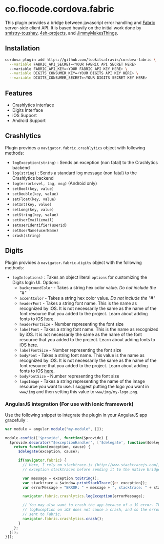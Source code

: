 # co.flocode.cordova.fabric

This plugin provides a bridge between javascript error handling and [Fabric](https://www.fabric.io/) server-side
client API. It is based heavily on the initial work done by [smistry-toushay](https://github.com/smistry-toushay/cordova-crashlytics-plugin), [4sh-projects](https://github.com/4sh-projects/cordova-crashlytics-plugin), and [JimmyMakesThings](https://github.com/JimmyMakesThings/cordova-plugin-digits).

## Installation

```sh
cordova plugin add https://github.com/lookitsatravis/cordova-fabric \
  --variable FABRIC_API_SECRET=<YOUR FABRIC API SECRET HERE>
  --variable FABRIC_API_KEY=<YOUR FABRIC API KEY HERE> \
  --variable DIGITS_CONSUMER_KEY=<YOUR DIGITS API KEY HERE> \
  --variable DIGITS_CONSUMER_SECRET=<YOUR DIGITS SECRET KEY HERE>
```

## Features

* Crashlytics interface
* Digits Interface
* iOS Support
* Android Support

## Crashlytics

Plugin provides a `navigator.fabric.crashlytics` object with following methods:
- `logException(string)` : Sends an exception (non fatal) to the Crashlytics backend
- `log(string)` : Sends a standard log message (non fatal) to the Crashlytics backend
- `log(errorLevel, tag, msg)` (Android only)
- `setBool(key, value)`
- `setDouble(key, value)`
- `setFloat(key, value)`
- `setInt(key, value)`
- `setLong(key, value)`
- `setString(key, value)`
- `setUserEmail(email)`
- `setUserIdentifier(userId)`
- `setUserName(userName)`
- `crash(string)`

## Digits

Plugin provides a `navigator.fabric.digits` object with the following methods:
- `logIn(options)` : Takes an object literal `options` for customizing the Digits login UI. Options:
  - `backgroundColor` - Takes a string hex color value. *Do not include the "#"*
  - `accentColor` - Takes a string hex color value. *Do not include the "#"*
  - `headerFont` - Takes a string font name. This is the name as recognized by iOS. It is not necessarily the same as the name of the font resource that you added to the project. Learn about adding fonts to iOS [here](http://codewithchris.com/common-mistakes-with-adding-custom-fonts-to-your-ios-app/).
  - `headerFontSize` - Number representing the font size
  - `labelFont` - Takes a string font name. This is the name as recognized by iOS. It is not necessarily the same as the name of the font resource that you added to the project. Learn about adding fonts to iOS [here](http://codewithchris.com/common-mistakes-with-adding-custom-fonts-to-your-ios-app/).
  - `labelFontSize` - Number representing the font size
  - `bodyFont` - Takes a string font name. This value is the name as recognized by iOS. It is not necessarily the same as the name of the font resource that you added to the project. Learn about adding fonts to iOS [here](http://codewithchris.com/common-mistakes-with-adding-custom-fonts-to-your-ios-app/).
  - `bodyFontSize` - Number representing the font size
  - `logoImage` - Takes a string representing the name of the image resource you want to use. I suggest putting the logo you want in `www/img` and then setting this value to `www/img/my-logo.png`.

### AngularJS integration (For use with Ionic framework)

Use the following snippet to integrate the plugin in your AngularJS app gracefully :

```js
var module = angular.module("my-module", []);

module.config(['$provide', function($provide) {
  $provide.decorator("$exceptionHandler", ['$delegate', function($delegate) {
    return function(exception, cause) {
      $delegate(exception, cause);

      if(navigator.fabric) {
        // Here, I rely on stacktrace-js (http://www.stacktracejs.com/) to format
        // exception stacktraces before sending it to the native bridge

        var message = exception.toString();
        var stacktrace = $window.printStackTrace({e: exception});
        var errorMessage = "ERROR: " + message + ", stacktrace: " + stacktrace;

        navigator.fabric.crashlytics.logException(errorMessage);

        // You may also want to crash the app because of a JS error. This is because
        // logException on iOS does not cause a crash, and so the error is not
        // sent to Fabric.
        navigator.fabric.crashlytics.crash();
      }
    };
  }]);
}]);
```

